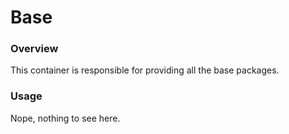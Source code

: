 Base
====

### Overview

This container is responsible for providing all the base packages.

### Usage

Nope, nothing to see here.
